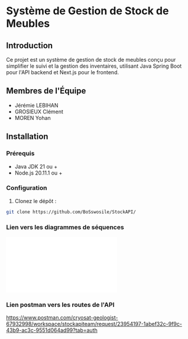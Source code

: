 # Système de Gestion de Stock de Meubles

## Introduction
Ce projet est un système de gestion de stock de meubles conçu pour simplifier le suivi et la gestion des inventaires, utilisant Java Spring Boot pour l'API backend et Next.js pour le frontend.

## Membres de l'Équipe
- Jérémie LEBIHAN
- GROSIEUX Clément
- MOREN Yohan

## Installation

### Prérequis
- Java JDK 21 ou +
- Node.js 20.11.1 ou +

### Configuration
1. Clonez le dépôt :
```sh
git clone https://github.com/BoSswosile/StockAPI/
```

### Lien vers les diagrammes de séquences
![DIAGRAMMES](./DIAGRAMMES_DE_SEQUENCE.md)

### Lien postman vers les routes de l'API

https://www.postman.com/cryosat-geologist-67932998/workspace/stockapiteam/request/23954197-1abef32c-9f9c-43b9-ac3c-9551d064ad99?tab=auth